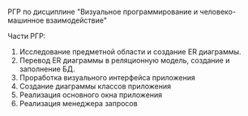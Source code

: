 РГР по дисциплине "Визуальное программирование и человеко-машинное взаимодействие"

Части РГР:
1. Исследование предметной области и создание ER диаграммы.
2. Перевод ER диаграммы в реляционную модель, создание и заполнение БД.
3. Проработка визуального интерфейса приложения
4. Создание диаграммы классов приложения
5. Реализация основного окна приложения
6. Реализация менеджера запросов
